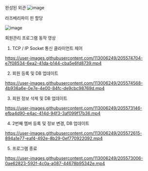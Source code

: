 
완성된 외관
![image](https://user-images.githubusercontent.com/113006249/207233958-66105997-c090-4851-9be1-bf41ad3a1213.png)

라즈베리파이 핀 할당

![image](https://user-images.githubusercontent.com/113006249/207234000-cb98ce00-f591-4654-943b-3de5bcf37c6d.png)

회원관리 프로그램 동작 영상


1. TCP / IP Socket 통신 클라이언트 제어


https://user-images.githubusercontent.com/113006249/205574704-e7f08534-6ea2-41da-b144-cba5e6fd8739.mp4





2. 회원 등록 및 DB 업데이트



https://user-images.githubusercontent.com/113006249/205574568-4b936a6e-0e7e-4e00-84fc-de9cbc98769d.mp4






3. 회원 정보 삭제 및 DB 업데이트


https://user-images.githubusercontent.com/113006249/205573146-efba4d90-e4ac-414d-94f3-3af099f17b36.mp4



4. 2번째 멤버 등록 및 정보 변경, DB 업데이트


https://user-images.githubusercontent.com/113006249/205572615-894a1e77-eaf4-492e-8b29-0ef770922092.mp4




5. 프로그램 종료


https://user-images.githubusercontent.com/113006249/205573006-0ae62823-592f-4c0a-a087-44678b95342e.mp4






